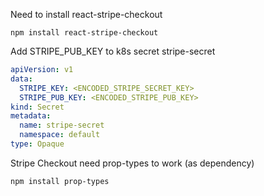 Need to install react-stripe-checkout
```
npm install react-stripe-checkout
```
Add STRIPE_PUB_KEY to k8s secret stripe-secret
```yaml
apiVersion: v1
data:
  STRIPE_KEY: <ENCODED_STRIPE_SECRET_KEY>
  STRIPE_PUB_KEY: <ENCODED_STRIPE_PUB_KEY>
kind: Secret
metadata:
  name: stripe-secret
  namespace: default
type: Opaque
```
Stripe Checkout need prop-types to work (as dependency)
```
npm install prop-types
```
